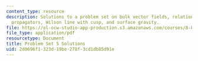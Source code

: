 ```yaml
---
content_type: resource
description: Solutions to a problem set on bulk vector fields, relation between AdS
  propagators, Wilson line with cusp, and surface gravity.
file: https://ol-ocw-studio-app-production.s3.amazonaws.com/courses/8-821-string-theory-fall-2008/2d0696f1323d19be278f3cd1db85d91e_soln05.pdf
file_type: application/pdf
resourcetype: Document
title: Problem Set 5 Solutions
uid: 2d0696f1-323d-19be-278f-3cd1db85d91e
---
```

